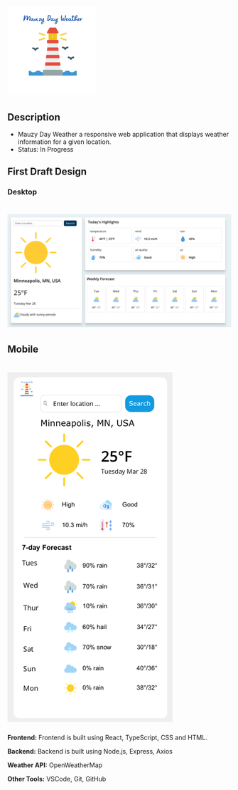 # ![image of Mauzy Day Weather logo](./public/images/mauzy_day_logo.png)

## Description

* Mauzy Day Weather a responsive web application that displays weather information for a given location.
* Status: In Progress

## First Draft Design

### Desktop

# ![image of Mauzy Day Weather desktop app](./public/images/desktop_css_mockup.png)

## Mobile

# ![image of Mauzy Day Weather mobile app](./public/images/mauzy_day_mobile.png)

**Frontend:** Frontend is built using React, TypeScript, CSS and HTML.

**Backend:** Backend is built using Node.js, Express, Axios

**Weather API:** OpenWeatherMap

**Other Tools:** VSCode, Git, GitHub